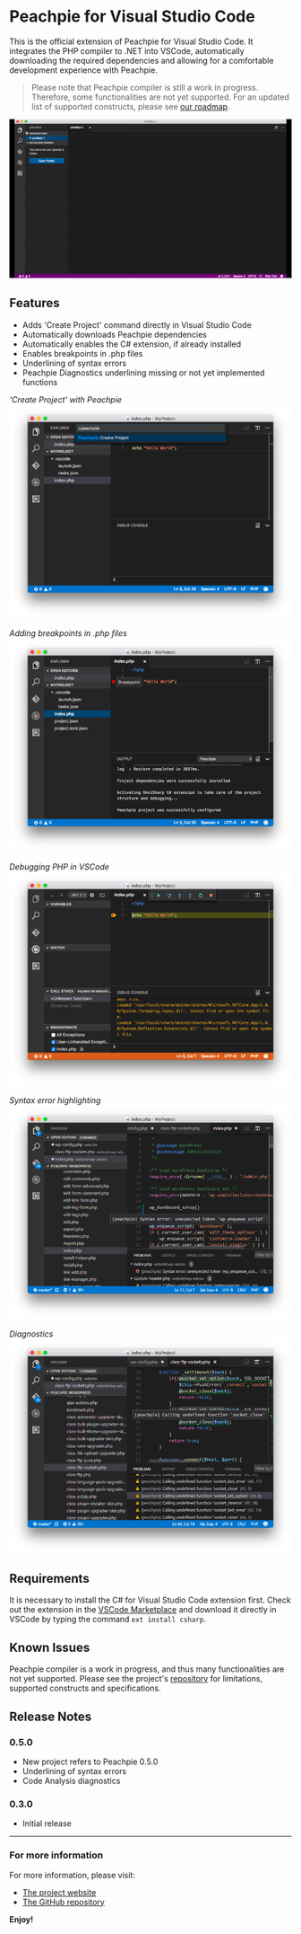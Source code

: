# Peachpie for Visual Studio Code

This is the official extension of Peachpie for Visual Studio Code. It integrates the PHP compiler to .NET into VSCode, automatically downloading the required dependencies and allowing for a comfortable development experience with Peachpie.

> Please note that Peachpie compiler is still a work in progress. Therefore, some functionalities are not yet supported. For an updated list of supported constructs, please see [our roadmap](https://github.com/iolevel/peachpie/wiki/Peachpie-Roadmap).

<p align="center">
  <img src="images/tEDLQt.gif"/>
</p>

## Features

* Adds 'Create Project' command directly in Visual Studio Code
* Automatically downloads Peachpie dependencies
* Automatically enables the C# extension, if already installed
* Enables breakpoints in .php files
* Underlining of syntax errors
* Peachpie Diagnostics underlining missing or not yet implemented functions

*'Create Project' with Peachpie* 
![Create Project Command](images/create-project.png)

*Adding breakpoints in .php files*
![Create Project Command](images/breakpoint.png)

*Debugging PHP in VSCode*
![Create Project Command](images/debug.png)

*Syntax error highlighting*
![Syntax error](images/syntax-error.png)

*Diagnostics*
![Diagnostics](images/unresolved-diagnostics.png)

## Requirements

It is necessary to install the C# for Visual Studio Code extension first. Check out the extension in the [VSCode Marketplace](https://marketplace.visualstudio.com/items?itemName=ms-vscode.csharp) and download it directly in VSCode by typing the command `ext install csharp`.

## Known Issues

Peachpie compiler is a work in progress, and thus many functionalities are not yet supported. Please see the project's [repository](https://www.github.com/iolevel/peachpie) for limitations, supported constructs and specifications.

## Release Notes

### 0.5.0

- New project refers to Peachpie 0.5.0
- Underlining of syntax errors
- Code Analysis diagnostics

### 0.3.0

- Initial release

-----------------------------------------------------------------------------------------------------------

### For more information

For more information, please visit:
* [The project website](http://www.peachpie.io)
* [The GitHub repository](https://github.com/iolevel/peachpie)

**Enjoy!**

